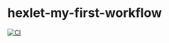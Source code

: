 # hexlet-my-first-workflow
[![CI](https://github.com/vvladalvv/hexlet-my-first-workflow/actions/workflows/hello-world.yml/badge.svg)](https://github.com/vvladalvv/hexlet-my-first-workflow/actions/workflows/hello-world.yml)